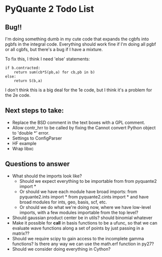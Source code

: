 # PyQuante 2 Todo List

## Bug!!
I'm doing something dumb in my cute code that expands the cgbfs into pgbfs in the integral code.
Everything should work fine if I'm doing all pgbf or all cgbfs, but there's a bug if I have a mixture.

To fix this, I think I need 'else' statements:

    if b.contracted:
        return sum(cb*S(pb,a) for cb,pb in b)
    else:
        return S(b,a)

I don't think this is a big deal for the 1e code, but I think it's a problem for the 2e code.

## Next steps to take:
* Replace the BSD comment in the text boxes with a GPL comment.
* Allow contr_hrr to be called by fixing the
    Cannot convert Python object to 'double *'
  error.
* Settings to ConfigParser
* HF example
* Wrap libxc

## Questions to answer
* What should the imports look like? 
    - Should we expect everything to be importable from
      from pyquante2 import *
    - Or should we have each module have broad imports:
        from pyquante2.ints import *
        from pyquante2.cints import *
      and have broad modules for ints, geo, basis, scf, etc.
    - Or should we do what we're doing now, where we have low-level imports, with a few modules
      importable from the top level?
* Should gaussian product center be in utils? should binomial whatever
* Make it possible for __call__ in basis functions to be a ufunc, so that we can evaluate 
  wave functions along a set of points by just passing in a matrix??
* Should we require scipy to gain access to the incomplete gamma functions? Is there any way we
  can use the math.erf function in py27?
* Should we consider doing everything in Cython?


